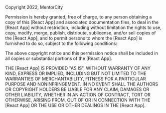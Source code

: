 Copyright 2022, MentorCity

Permission is hereby granted, free of charge, to any person obtaining a copy of this [React App] and associated documentation files, to deal in the [React App] without restriction, including without limitation the rights to use, copy, modify, merge, publish, distribute, sublicense, and/or sell copies of the [React App], and to permit persons to whom the [React App] is furnished to do so, subject to the following conditions:

The above copyright notice and this permission notice shall be included in all copies or substantial portions of the [React App].

THE [React App] IS PROVIDED "AS IS", WITHOUT WARRANTY OF ANY KIND, EXPRESS OR IMPLIED, INCLUDING BUT NOT LIMITED TO THE WARRANTIES OF MERCHANTABILITY, FITNESS FOR A PARTICULAR PURPOSE AND NONINFRINGEMENT. IN NO EVENT SHALL THE AUTHORS OR COPYRIGHT HOLDERS BE LIABLE FOR ANY CLAIM, DAMAGES OR OTHER LIABILITY, WHETHER IN AN ACTION OF CONTRACT, TORT OR OTHERWISE, ARISING FROM, OUT OF OR IN CONNECTION WITH THE [React App] OR THE USE OR OTHER DEALINGS IN THE [React App].